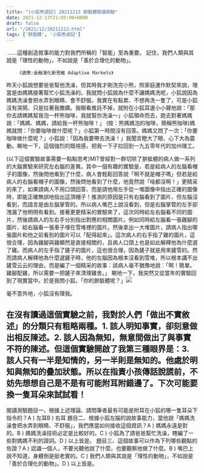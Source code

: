 ```yaml
---
title: "[小狐熊週記] 20211213 胼胝體閱讀測驗"
date: 2021-12-13T21:05:00+0800
draft: false
url: "/2021/12/20211213.html"
tags: ['胼胝體', '小狐熊週記']
---
```




 ......這種創造敘事的能力對我們所稱的「智能」至為重要。 記住，我們人類與其說是「理性的動物」，不如說是「善於合理化的動物」。

        《適應:金融演化新思維 Adaptive Markets》




昨天小狐說想要爸爸幫他洗澡，但其時我才剛洗完小熊，照家庭運作默契來說，理當是由媽媽接著幫忙小狐洗澡的。我就問小狐說為什麼不讓媽媽洗呢，小狐說因為媽媽洗澡會把水弄到眼睛、會不舒服。我實在有點累、不想再洗一隻了，可是小狐沒有哭鬧、只是拉著我撒嬌。我眼看推託不掉，就附在小狐耳邊小小聲地說：「那你去請媽媽幫我泡一杯熊咖啡，我就幫你洗澡～」小狐領命而去，跑去對著媽媽說：「媽媽、媽媽，請給我一杯熊咖啡！」 (按：熊媽媽泡的咖啡，簡稱熊咖啡)媽媽就問：「你要咖啡做什麼呢？」小狐第一時間沒有回答。媽媽又問了一次：「你要咖啡做什麼呢？」小狐說：「因為我要帶去洗澡！」我聞言瞪大了眼、心下大為震動。唰地一下，這個強烈的既視感，把我一下子拉回到一九五零年代的加州理工。

(以下這個實驗故事需要一點點思考)MIT曾經對一群切除了胼胝體的病人做一系列的大腦實驗來研究左右腦的差異。其中一個有趣的實驗是，若是給病人的左腦看帽子的圖像，然後問他看到了什麼，病人會輕鬆回答說「啊不就是帽子嗎」但若是給病人的右腦看帽子的圖像，然後問他看到了什麼，他竟然說「啥都沒啊！」更精采的來了，如果請病人不用口頭回答、而是請他用左手從一堆圖像中指出正確的圖像時，即能正確無誤地指出這頂帽子！推測的原因是只有右腦看到了圖片、但左腦沒看到，而語言是由左腦掌管的。所以病人嘴巴上說沒看到，但是右腦掌管的左手卻洩漏了他明明有看到。接著更更精采的實驗來了，這次同時給左右腦看不同的圖片，然後請病人的左右手分別指出對應的相關圖片。例如同時給左腦看一張雞腳的圖片、給右腦看一張車子埋在雪堆裡的圖片。然後拿出一大堆圖片，請病人指出哪張圖片和他之前看到的圖片可以「配得起來」。這次病人的右手指了雞的圖片，這很合理，因為雞腳與雞顯然是直接相關的，且病人口頭上也是如此解釋他為什麼選了雞。而病人的左手指了鏟子的圖片，這也很合理，因為鏟子就是用來鏟雪的。然而請病人解釋他為什麼選鏟子時，他的左腦因為根本沒看到雪堆，所以根本講不出鏟雪云云的理由，而是編了一個精采的故事：該病人毫不猶豫地說：「啊！簡單。雞腳配雞，所以需要一把鏟子來清理雞舍。」
唰地一下，我突然又從當年的實驗回到了現實當中。於是我問小狐，「你的胼胝體呢？」![](https://blogger.googleusercontent.com/img/b/R29vZ2xl/AVvXsEjRugrGPR6goz4QwBnnQK7yHfSAHWCR1Ddm2Dgpkwp0beDT9B70KLArz0fiQSFrvGqHpB06v1Sf1Fi6GppGeP2-T3V7UPvNhxK8R3wk0Gr8TBknSSbx7H279jNxQdKSc88yGcO8j-KWyoM/)

毫不意外地，小狐沒有理我。

在沒有讀過這個實驗之前，我對於人們「做出不實敘述」的分類只有粗略兩種。1. 該人明知事實，卻刻意做出相反陳述。2. 該人因為無知，無意間做出了與事實不符的陳述。但這個實驗開啟了我第三種眼界是：3. 該人只有一半是知情的，另一半則是無知的。他處於明知與無知的疊加狀態。所以在指責小孩傳話說謊前，不妨先想想自己是不是有可能附耳附錯邊了。下次可能要換一隻耳朵來試試看！
---
閱讀測驗題目一、根據上述理論、請問筆者最有可能是附耳在小狐的哪一隻耳朵下指令的？A ) 左耳B ) 右耳
題目二、根據小狐左腦的說故事能力，當他說「媽媽洗澡會把水弄到眼睛、不舒服」，我們應當如何接收這個資訊？A ) 媽媽永遠是對的。B ) 媽媽洗澡技術必定是比較好的。C ) 小狐為了請爸爸幫忙洗澡，瞎編了一些對媽媽不利的證詞。D ) 以上皆是。
題目三、這個故事可以作為下列哪些觀點的佐證？A ) 認識一個人，不要光聽他說了什麼，也要觀察他做了什麼。B ) 嘴巴上說不知道，身體倒是挺老實的。C ) 我們人類與其說是「理性的動物」，不如說是「善於合理化的動物」。D ) 以上皆是。
